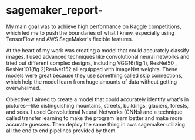 # sagemaker_report-


My main goal was to achieve high performance on Kaggle competitions, which led me to push the boundaries of what I knew, especially using TensorFlow and AWS SageMaker's flexible features.

At the heart of my work was creating a model that could accurately classify images. I used advanced techniques like convolutional neural networks and tried out different complex designs, including VGG16(fig 1), ResNet50 , ResNet101(fig
2)ResNet152 all equipped with ImageNet weights. These models were great because they use something called skip connections, which help the model learn from huge amounts of data without getting overwhelmed.

Objective:
I aimed to create a model that could accurately identify what's in pictures—like distinguishing mountains, streets, buildings, glaciers, forests, and seas. I used Convolutional Neural Networks (CNNs) and a technique called transfer learning to make the program learn better and make more accurate guesses. Then deploy the same thing in aws sagemaker utilizing all the end to end pipelines provided by
them.
